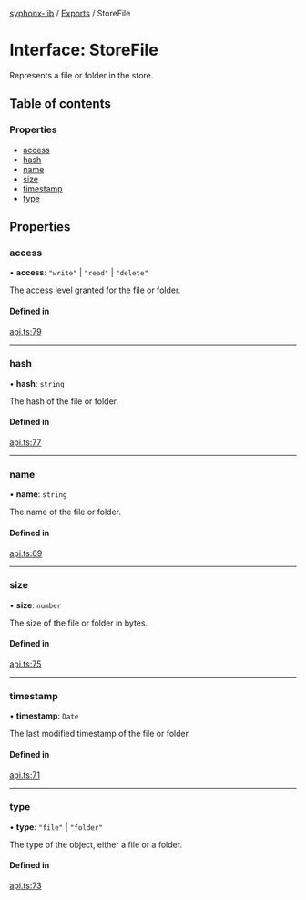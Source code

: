 [syphonx-lib](../README.md) / [Exports](../modules.md) / StoreFile

# Interface: StoreFile

Represents a file or folder in the store.

## Table of contents

### Properties

- [access](StoreFile.md#access)
- [hash](StoreFile.md#hash)
- [name](StoreFile.md#name)
- [size](StoreFile.md#size)
- [timestamp](StoreFile.md#timestamp)
- [type](StoreFile.md#type)

## Properties

### access

• **access**: ``"write"`` \| ``"read"`` \| ``"delete"``

The access level granted for the file or folder.

#### Defined in

[api.ts:79](https://github.com/dtempx/syphonx-lib/blob/ca85ca5/api.ts#L79)

___

### hash

• **hash**: `string`

The hash of the file or folder.

#### Defined in

[api.ts:77](https://github.com/dtempx/syphonx-lib/blob/ca85ca5/api.ts#L77)

___

### name

• **name**: `string`

The name of the file or folder.

#### Defined in

[api.ts:69](https://github.com/dtempx/syphonx-lib/blob/ca85ca5/api.ts#L69)

___

### size

• **size**: `number`

The size of the file or folder in bytes.

#### Defined in

[api.ts:75](https://github.com/dtempx/syphonx-lib/blob/ca85ca5/api.ts#L75)

___

### timestamp

• **timestamp**: `Date`

The last modified timestamp of the file or folder.

#### Defined in

[api.ts:71](https://github.com/dtempx/syphonx-lib/blob/ca85ca5/api.ts#L71)

___

### type

• **type**: ``"file"`` \| ``"folder"``

The type of the object, either a file or a folder.

#### Defined in

[api.ts:73](https://github.com/dtempx/syphonx-lib/blob/ca85ca5/api.ts#L73)
